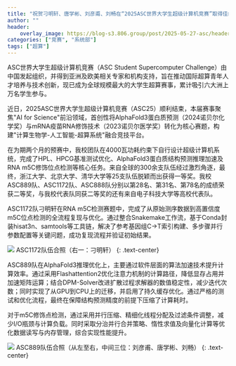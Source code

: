 ```yaml
---
title: "祝贺刁明轩、唐学彬、刘彦甫、刘畅在“2025ASC世界大学生超级计算机竞赛”取得佳绩"
author: ""
header:
    overlay_image: https://blog-s3.806.group/post/2025-05-27-asc/header.jpg
categories: ["竞赛", "系统部"]
tags: ["超算"]
---
```


ASC世界大学生超级计算机竞赛（ASC Student Supercomputer Challenge）由中国发起组织，并得到亚洲及欧美相关专家和机构支持，旨在推动国际超算青年人才培养与技术创新，现已成为全球规模最大的大学生超算赛事，累计吸引六大洲上万名学生参与。

近日，2025ASC世界大学生超级计算机竞赛（ASC25）顺利结束，本届赛事聚焦"AI for Science"前沿领域，首创性将AlphaFold3蛋白质预测（2024诺贝尔化学奖）与mRNA疫苗RNA修饰技术（2023诺贝尔医学奖）转化为核心赛题，构建"计算生物学-人工智能-超算系统"融合竞技平台。

在为期两个月的预赛中，我校团队在4000瓦功耗约束下自行设计超级计算机系统，完成了HPL、HPCG基准测试优化、AlphaFold3蛋白质结构预测推理加速及RNA m5C修饰位点检测等核心任务。来自全球的300余支队伍经过激烈角逐，最终，浙江大学、北京大学、清华大学等25支队伍脱颖而出获得一等奖。我校ASC889队、ASC1172队、ASC888队分别以第28名、第31名、第78名的成绩荣获二等奖，与我校代表队同获二等奖的还有来自电子科技大学等高校代表队。

ASC1172队刁明轩在RNA m5C检测赛题中，完成了从原始测序数据到高置信度m5C位点检测的全流程复现与优化。通过整合Snakemake工作流，基于Conda封装hisat3n、samtools等工具链，解决了参考基因组C→T索引构建、多步骤并行参数配置等关键问题，成功复现流程并验证初始结果。


![](https://blog-s3.806.group/post/2025-05-27-asc/01.jpg)
ASC1172队伍合照（右一：刁明轩）
{: .text-center}

ASC889队在AlphaFold3推理优化上，主要通过软件层面的算法加速技术提升计算效率。通过采用Flashattention2优化注意力机制的计算路径，降低显存占用并加速矩阵运算；结合DPM-Solver改进扩散过程求解器的数值稳定性，减少迭代次数；同时实现了从GPU到CPU上的迁移，并启用了持久缓存优化。通过严格的测试和优化流程，最终在保障结构预测精度的前提下压缩了计算耗时。

对于m5C修饰点检测，通过采用并行压缩、精细化线程分配及过滤条件调整，减少I/O瓶颈与计算负载。同时采取分治并行合并策略、惰性求值及向量化计算等优化数据读写与内存管理，综合实现性能提升。

![](https://blog-s3.806.group/post/2025-05-27-asc/02.jpg)
ASC889队伍合照（从左至右，中间三位：刘彦甫、唐学彬、刘畅）
{: .text-center}
